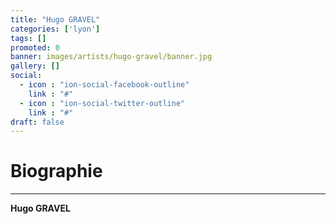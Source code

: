 ```yaml
---
title: "Hugo GRAVEL"
categories: ['lyon']
tags: []
promoted: 0
banner: images/artists/hugo-gravel/banner.jpg
gallery: []
social:
  - icon : "ion-social-facebook-outline"
    link : "#"
  - icon : "ion-social-twitter-outline"
    link : "#"
draft: false
---
```


# Biographie
---

**Hugo GRAVEL**
